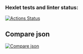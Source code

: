 ### Hexlet tests and linter status:
[![Actions Status](https://github.com/RomanKharkin/java-project-71/workflows/hexlet-check/badge.svg)](https://github.com/RomanKharkin/java-project-71/actions)

## Compare json
[![Compare json](https://asciinema.org/a/rWfUmSjqBafe3y2yAJKi465Yp.svg)](https://asciinema.org/a/rWfUmSjqBafe3y2yAJKi465Yp)

